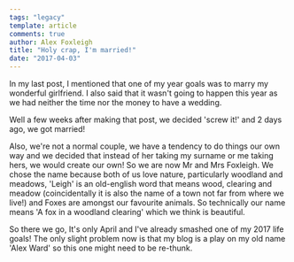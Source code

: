 ```yaml
---
tags: "legacy"
template: article 
comments: true 
author: Alex Foxleigh
title: "Holy crap, I'm married!"
date: "2017-04-03"
---
```


In my last post, I mentioned that one of my year goals was to marry my wonderful girlfriend. I also said that it wasn't going to happen this year as we had neither the time nor the money to have a wedding.

Well a few weeks after making that post, we decided 'screw it!' and 2 days ago, we got married!

Also, we're not a normal couple, we have a tendency to do things our own way and we decided that instead of her taking my surname or me taking hers, we would create our own! So we are now Mr and Mrs Foxleigh. We chose the name because both of us love nature, particularly woodland and meadows, 'Leigh' is an old-english word that means wood, clearing and meadow (coincidentally it is also the name of a town not far from where we live!) and Foxes are amongst our favourite animals. So technically our name means 'A fox in a woodland clearing' which we think is beautiful.

So there we go, It's only April and I've already smashed one of my 2017 life goals! The only slight problem now is that my blog is a play on my old name 'Alex Ward' so this one might need to be re-thunk.
